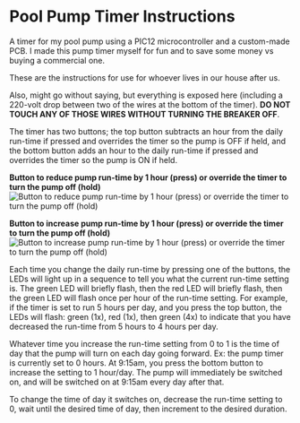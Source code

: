 # Pool Pump Timer Instructions
A timer for my pool pump using a PIC12 microcontroller and a custom-made PCB. I made this pump timer myself for fun and to save some money vs buying a commercial one. 

These are the instructions for use for whoever lives in our house after us.

Also, might go without saying, but everything is exposed here (including a 220-volt drop between two of the wires at the bottom of the timer). **DO NOT TOUCH ANY OF THOSE WIRES WITHOUT TURNING THE BREAKER OFF**.

The timer has two buttons; the top button subtracts an hour from the daily run-time if pressed and overrides the timer so the pump is OFF if held, and the bottom button adds an hour to the daily run-time if pressed and overrides the timer so the pump is ON if held.


**Button to reduce pump run-time by 1 hour (press) or override the timer to turn the pump off (hold)**
![Button to reduce pump run-time by 1 hour (press) or override the timer to turn the pump off (hold)](/images/rst_override.jpg)


**Button to increase pump run-time by 1 hour (press) or override the timer to turn the pump off (hold)**
![Button to increase pump run-time by 1 hour (press) or override the timer to turn the pump off (hold)](/images/add_check.jpg)


Each time you change the daily run-time by pressing one of the buttons, the LEDs will light up in a sequence to tell you what the current run-time setting is. The green LED will briefly flash, then the red LED will briefly flash, then the green LED will flash once per hour of the run-time setting. For example, if the timer is set to run 5 hours per day, and you press the top button, the LEDs will flash: green (1x), red (1x), then green (4x) to indicate that you have decreased the run-time from 5 hours to 4 hours per day.

Whatever time you increase the run-time setting from 0 to 1 is the time of day that the pump will turn on each day going forward. Ex: the pump timer is currently set to 0 hours. At 9:15am, you press the bottom button to increase the setting to 1 hour/day. The pump will immediately be switched on, and will be switched on at 9:15am every day after that.

To change the time of day it switches on, decrease the run-time setting to 0, wait until the desired time of day, then increment to the desired duration.
